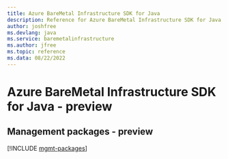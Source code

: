 ```yaml
---
title: Azure BareMetal Infrastructure SDK for Java
description: Reference for Azure BareMetal Infrastructure SDK for Java
author: joshfree
ms.devlang: java
ms.service: baremetalinfrastructure
ms.author: jfree
ms.topic: reference
ms.data: 08/22/2022
---
```

# Azure BareMetal Infrastructure SDK for Java - preview

## Management packages - preview
[!INCLUDE [mgmt-packages](baremetal-infrastructure-mgmt-index.md)]